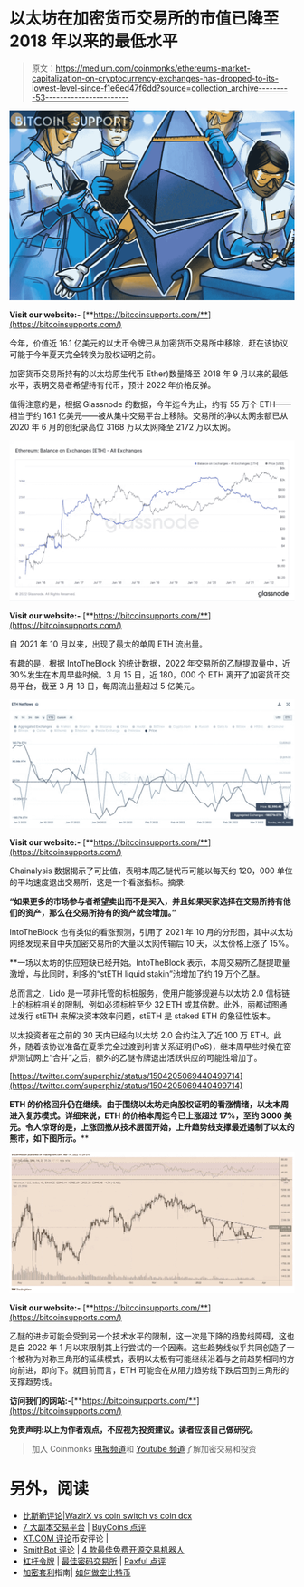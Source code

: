 # 以太坊在加密货币交易所的市值已降至 2018 年以来的最低水平

> 原文：<https://medium.com/coinmonks/ethereums-market-capitalization-on-cryptocurrency-exchanges-has-dropped-to-its-lowest-level-since-f1e6ed47f6dd?source=collection_archive---------53----------------------->

![](img/e6d22af20cf92ba0599f1468d5dbd056.png)

**Visit our website:-** [**https://bitcoinsupports.com/**](https://bitcoinsupports.com/)

今年，价值近 16.1 亿美元的以太币令牌已从加密货币交易所中移除，赶在该协议可能于今年夏天完全转换为股权证明之前。

加密货币交易所持有的以太坊原生代币 Ether)数量降至 2018 年 9 月以来的最低水平，表明交易者希望持有代币，预计 2022 年价格反弹。

值得注意的是，根据 Glassnode 的数据，今年迄今为止，约有 55 万个 ETH——相当于约 16.1 亿美元——被从集中交易平台上移除。交易所的净以太网余额已从 2020 年 6 月的创纪录高位 3168 万以太网降至 2172 万以太网。

![](img/a45cfc1d83c9880c774cff655e417e7e.png)

**Visit our website:-** [**https://bitcoinsupports.com/**](https://bitcoinsupports.com/)

自 2021 年 10 月以来，出现了最大的单周 ETH 流出量。

有趣的是，根据 IntoTheBlock 的统计数据，2022 年交易所的乙醚提取量中，近 30%发生在本周早些时候。3 月 15 日，近 180，000 个 ETH 离开了加密货币交易平台，截至 3 月 18 日，每周流出量超过 5 亿美元。

![](img/7497c54b62bcaa871368a9e0e72d4f30.png)

**Visit our website:-** [**https://bitcoinsupports.com/**](https://bitcoinsupports.com/)

Chainalysis 数据揭示了可比值，表明本周乙醚代币可能以每天约 120，000 单位的平均速度退出交易所，这是一个看涨指标。摘录:

**“如果更多的市场参与者希望卖出而不是买入，并且如果买家选择在交易所持有他们的资产，那么在交易所持有的资产就会增加。”**

IntoTheBlock 也有类似的看涨预测，引用了 2021 年 10 月的分形图，其中以太坊网络发现来自中央加密交易所的大量以太网传输后 10 天，以太价格上涨了 15%。

**一场以太坊的供应短缺已经开始。IntoTheBlock 表示，本周交易所乙醚提取量激增，与此同时，利多的“stETH liquid stakin”池增加了约 19 万个乙醚。

总而言之，Lido 是一项非托管的标桩服务，使用户能够规避与以太坊 2.0 信标链上的标桩相关的限制，例如必须标桩至少 32 ETH 或其倍数。此外，丽都试图通过发行 stETH 来解决资本效率问题，stETH 是 staked ETH 的象征性版本。

以太投资者在之前的 30 天内已经向以太坊 2.0 合约注入了近 100 万 ETH。此外，随着该协议准备在夏季完全过渡到利害关系证明(PoS)，继本周早些时候在窑炉测试网上“合并”之后，额外的乙醚令牌退出活跃供应的可能性增加了。

[https://twitter.com/superphiz/status/1504205069440499714](https://twitter.com/superphiz/status/1504205069440499714)

**ETH 的价格回升仍在继续。由于围绕以太坊走向股权证明的看涨情绪，以太本周进入复苏模式。详细来说，ETH 的价格本周迄今已上涨超过 17%，至约 3000 美元。令人惊讶的是，上涨回撤从技术层面开始，上升趋势线支撑最近遏制了以太的熊市，如下图所示。****

![](img/796952773ae2ba32ddb2fcb6253b1bde.png)

**Visit our website:-** [**https://bitcoinsupports.com/**](https://bitcoinsupports.com/)

乙醚的进步可能会受到另一个技术水平的限制，这一次是下降的趋势线障碍，这也是自 2022 年 1 月以来限制其上行尝试的一个因素。这些趋势线似乎共同创造了一个被称为对称三角形的延续模式，表明以太极有可能继续沿着与之前趋势相同的方向前进，即向下。就目前而言，ETH 可能会在从阻力趋势线下跌后回到三角形的支撑趋势线。

**访问我们的网站:-**[**https://bitcoinsupports.com/**](https://bitcoinsupports.com/)

**免责声明:以上为作者观点，不应视为投资建议。读者应该自己做研究。**

> 加入 Coinmonks [电报频道](https://t.me/coincodecap)和 [Youtube 频道](https://www.youtube.com/c/coinmonks/videos)了解加密交易和投资

# 另外，阅读

*   [比斯勒评论](https://coincodecap.com/bitsler-review)|[WazirX vs coin switch vs coin dcx](https://coincodecap.com/wazirx-vs-coinswitch-vs-coindcx)
*   [7 大副本交易平台](https://coincodecap.com/copy-trading-platforms) | [BuyCoins 点评](https://coincodecap.com/buycoins-review)
*   [XT.COM 评论](https://coincodecap.com/profittradingapp-for-binance)币安评论 |
*   [SmithBot 评论](https://coincodecap.com/smithbot-review) | [4 款最佳免费开源交易机器人](https://coincodecap.com/free-open-source-trading-bots)
*   [杠杆令牌](/coinmonks/leveraged-token-3f5257808b22) | [最佳密码交易所](/coinmonks/crypto-exchange-dd2f9d6f3769) | [Paxful 点评](/coinmonks/paxful-review-4daf2354ab70)
*   [加密套利](/coinmonks/crypto-arbitrage-guide-how-to-make-money-as-a-beginner-62bfe5c868f6)指南| [如何做空比特币](/coinmonks/how-to-short-bitcoin-568a2d0b4ae5)